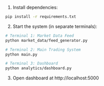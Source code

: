 1. Install dependencies:
```bash
pip install -r requirements.txt
```

2. Start the system (in separate terminals):
```bash
# Terminal 1: Market Data Feed
python market_data/feed_generator.py

# Terminal 2: Main Trading System
python main.py

# Terminal 3: Dashboard
python analytics/dashboard.py
```

3. Open dashboard at http://localhost:5000